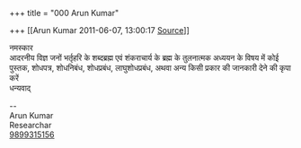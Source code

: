 +++
title = "000 Arun Kumar"

+++
[[Arun Kumar	2011-06-07, 13:00:17 [Source](https://groups.google.com/g/bvparishat/c/sTX8MQryV98)]]



नमस्कार  
आदरनीय विज्ञ जनों भर्तृहरि के शब्दब्रह्म एवं शंकराचार्य के ब्रह्म के तुलनात्मक अध्ययन के विषय में कोई पुस्तक, शोधपत्र, शोधनिबंध, शोधप्रबंध, लाघुशोधप्रबंध, अथवा अन्य किसी प्रकार की जानकारी देने की कृपा करें  
धन्यवाद्  
  
--  
Arun Kumar  
Researchar  
[9899315156](tel:(989)%20931-5156)  


